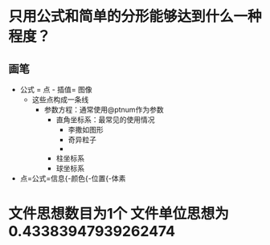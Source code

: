 # 只用公式和简单的分形能够达到什么一种程度？

## 画笔

* 公式 = 点 - 插值= 图像
  * 这些点构成一条线
    * 参数方程：通常使用@ptnum作为参数
      * 直角坐标系：最常见的使用情况
        * 李撒如图形
        * 奇异粒子
        * 
      * 柱坐标系
      * 球坐标系
* 点=公式=信息{-颜色{-位置{-体素





# 文件思想数目为1个 文件单位思想为0.43383947939262474